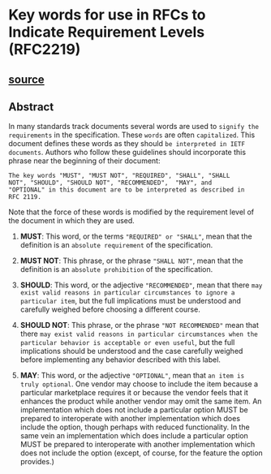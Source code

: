 # Key words for use in RFCs to Indicate Requirement Levels (RFC2219)

## [source](https://www.rfc-editor.org/rfc/rfc2119)

## Abstract

In many standards track documents several words are used to `signify
the requirements` in the specification.  These `words` are often `capitalized`.  This document defines these words as they should `be interpreted in IETF documents`.  Authors who follow these guidelines should incorporate this phrase near the beginning of their document:

```text
The key words "MUST", "MUST NOT", "REQUIRED", "SHALL", "SHALL
NOT", "SHOULD", "SHOULD NOT", "RECOMMENDED",  "MAY", and
"OPTIONAL" in this document are to be interpreted as described in
RFC 2119.
```

Note that the force of these words is modified by the requirement
level of the document in which they are used.

1. **MUST**: This word, or the terms `"REQUIRED" or "SHALL"`, mean that the definition is an `absolute requirement` of the specification.

2. **MUST NOT**: This phrase, or the phrase `"SHALL NOT"`, mean that the definition is an `absolute prohibition` of the specification.

3. **SHOULD**: This word, or the adjective `"RECOMMENDED"`, mean that there `may exist valid reasons in particular circumstances to ignore a particular item`, but the full implications must be understood and carefully weighed before choosing a different course.

4. **SHOULD NOT**: This phrase, or the phrase `"NOT RECOMMENDED"` mean that there `may exist valid reasons in particular circumstances when the particular behavior is acceptable or even useful`, but the full implications should be understood and the case carefully weighed before implementing any behavior described with this label.

5. **MAY**: This word, or the adjective `"OPTIONAL"`, mean that `an item is truly optional`.  One vendor may choose to include the item because a particular marketplace requires it or because the vendor feels that it enhances the product while another vendor may omit the same item. An implementation which does not include a particular option MUST be prepared to interoperate with another implementation which does include the option, though perhaps with reduced functionality. In the same vein an implementation which does include a particular option MUST be prepared to interoperate with another implementation which does not include the option (except, of course, for the feature the option provides.)

